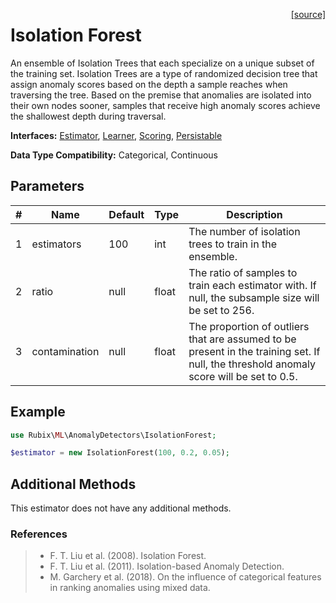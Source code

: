 <span style="float:right;"><a href="https://github.com/RubixML/ML/blob/master/src/AnomalyDetectors/IsolationForest.php">[source]</a></span>

# Isolation Forest
An ensemble of Isolation Trees that each specialize on a unique subset of the training set. Isolation Trees are a type of randomized decision tree that assign anomaly scores based on the depth a sample reaches when traversing the tree. Based on the premise that anomalies are isolated into their own nodes sooner, samples that receive high anomaly scores achieve the shallowest depth during traversal.

**Interfaces:** [Estimator](../estimator.md), [Learner](../learner.md), [Scoring](../scoring.md), [Persistable](../persistable.md)

**Data Type Compatibility:** Categorical, Continuous

## Parameters
| # | Name | Default | Type | Description |
|---|---|---|---|---|
| 1 | estimators | 100 | int | The number of isolation trees to train in the ensemble. |
| 2 | ratio | null | float | The ratio of samples to train each estimator with. If null, the subsample size will be set to 256. |
| 3 | contamination | null | float | The proportion of outliers that are assumed to be present in the training set. If null, the threshold anomaly score will be set to 0.5. |

## Example
```php
use Rubix\ML\AnomalyDetectors\IsolationForest;

$estimator = new IsolationForest(100, 0.2, 0.05);
```

## Additional Methods
This estimator does not have any additional methods.

### References
>- F. T. Liu et al. (2008). Isolation Forest.
>- F. T. Liu et al. (2011). Isolation-based Anomaly Detection.
>- M. Garchery et al. (2018). On the influence of categorical features in ranking anomalies using mixed data.